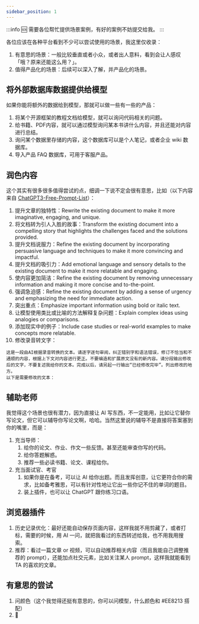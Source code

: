 ```yaml
---
sidebar_position: 1
---
```

<head>
  <script defer="defer" src="https://embed.trydyno.com/embedder.js"></script>
  <link href="https://embed.trydyno.com/embedder.css" rel="stylesheet" />
</head>

:::info 🆘 
需要各位帮忙提供场景案例，有好的案例不妨提交给我。
:::

各位应该在各种平台看到不少可以尝试使用的场景，我这里仅收录：

1. 有意思的场景：一般比较垂直或者小众，或者出人意料，看到会让人感叹「哦？原来还能这么用？」。
2. 值得产品化的场景：后续可以深入了解，并产品化的场景。

## 将外部数据库数据提供给模型

如果你能将额外的数据给到模型，那就可以做一些有一些的产品：

1. 将某个开源框架的教程文档给模型，就可以询问代码相关的问题。
2. 给书籍、PDF内容，就可以通过模型询问某本书讲什么内容，并且还能对内容进行总结。
3. 询问某个数据里存储的内容，这个数据库可以是个人笔记，或者企业 wiki 数据库。
4. 导入产品 FAQ 数据库，可用于客服产品。

## 润色内容

这个其实有很多很多值得尝试的点，细调一下说不定会很有意思，比如（以下内容来自 [ChatGPT3-Free-Prompt-List](https://github.com/mattnigh/ChatGPT3-Free-Prompt-List)）：

1. 提升文章的独特性：Rewrite the existing document to make it more imaginative, engaging, and unique.
2. 将文档转为引人入胜的故事：Transform the existing document into a compelling story that highlights the challenges faced and the solutions provided.
3. 提升文档说服力：Refine the existing document by incorporating persuasive language and techniques to make it more convincing and impactful.
4. 提升文档的吸引力：Add emotional language and sensory details to the existing document to make it more relatable and engaging.
5. 使内容更加简洁：Refine the existing document by removing unnecessary information and making it more concise and to-the-point.
6. 强调急迫感：Refine the existing document by adding a sense of urgency and emphasizing the need for immediate action.
7. 突出重点：Emphasize important information using bold or italic text.
8. 让模型使用类比或比喻的方法解释复杂问题：Explain complex ideas using analogies or comparisons.
9. 添加现实中的例子：Include case studies or real-world examples to make concepts more relatable.
10. 修改录音转文字：
```
这是一段由AI根据录音转换的文本。请逐字逐句审阅，纠正错别字和语法错误，修订不恰当和不通顺的内容，根据上下文对内容进行更正。不要编造和扩展原文没有的新内容。请分段输出修改后的文字，不要复述我给你的文本。完成以后，请另起一行输出“已经修改完毕”。列出修改的地方。
以下是需要修改的文本：
```

## 辅助老师

我觉得这个场景也很有潜力，因为直接让 AI 写东西，不一定能用，比如让它替你写论文，但它可以辅导你写论文啊，哈哈。当然这里说的辅导不是直接将答案塞到你的嘴里，而是：

1. 充当导师：
   1. 给你的论文、作业、作文一些反馈。甚至还能审查你写的代码。
   2. 给你答题解惑。
   3. 推荐一些必读书籍、论文、课程给你。
2. 充当面试官、考官
   1. 如果你是在备考，可以让 AI 给你出题。而且发挥创意，让它更符合你的需求，比如备考雅思，可以有针对性地让它出一些你记不住的单词的题目。
   2. 装上插件，也可以让 ChatGPT 跟你练习口语。

## 浏览器插件
1. 历史记录优化：最好还能自动保存页面内容，这样我就不用剪藏了，或者打标，需要的时候，用 AI 一问，就把我看过的东西转述给我，也不用我用搜索。
2. 推荐：看过一篇文章 or 视频，可以自动推荐相关内容（而且我能自己调整推荐的 prompt），还能加点社交元素，比如关注某人 prompt，这样我就能看到 TA 的喜欢的文章。

## 有意思的尝试

1. 问颜色（这个我觉得还挺有意思的，你可以问模型，什么颜色和 #EE8213 搭配）
2. 🚧

